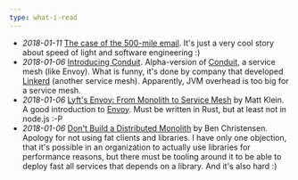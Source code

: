 ```yaml
---
type: what-i-read
---
```

* _2018-01-11_ [The case of the 500-mile email](https://www.ibiblio.org/harris/500milemail.html).
It's just a very cool story about speed of light and software engineering :)
* _2018-01-06_ [Introducing Conduit](https://buoyant.io/2017/12/05/introducing-conduit/).
Alpha-version of [Conduit](https://conduit.io/), a service mesh (like Envoy). What is funny, it's done by company that
developed [Linkerd](https://linkerd.io/) (another service mesh). Apparently, JVM overhead is too big for a service mesh.
* _2018-01-06_ [Lyft's Envoy: From Monolith to Service Mesh](https://www.youtube.com/watch?v=RVZX4CwKhGE) by Matt Klein.
A good introduction to [Envoy](https://www.envoyproxy.io/). Must be written in Rust, but at least not in node.js :-P
* _2018-01-06_ [Don't Build a Distributed Monolith](https://www.youtube.com/watch?v=-czp0Y4Z36Y) by Ben Christensen.
Apology for not using fat clients and libraries. I have only one objection, that it's possible in an organization to actually
use libraries for performance reasons, but there must be tooling around it to be able to deploy fast all services
that depends on a library. And it's also hard :)
